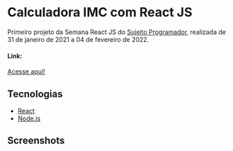 
# Calculadora IMC com React JS

Primeiro projeto da Semana React JS do [Sujeito Programador]("https://github.com/sujeitoprogramador"), realizada de 31 de janeiro de 2021 a 04 de fevereiro de 2022.

#### Link:
[Acesse aqui!]("")
## Tecnologias

- [React](https://pt-br.reactjs.org/)
- [Node.js](https://nodejs.org/en/)
## Screenshots

![]()